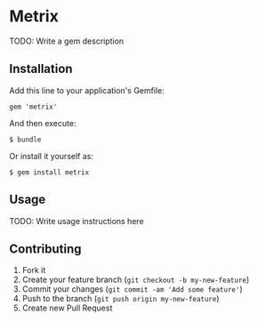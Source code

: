 # Metrix

TODO: Write a gem description

## Installation

Add this line to your application's Gemfile:

    gem 'metrix'

And then execute:

    $ bundle

Or install it yourself as:

    $ gem install metrix

## Usage

TODO: Write usage instructions here

## Contributing

1. Fork it
2. Create your feature branch (`git checkout -b my-new-feature`)
3. Commit your changes (`git commit -am 'Add some feature'`)
4. Push to the branch (`git push origin my-new-feature`)
5. Create new Pull Request
